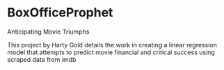 # BoxOfficeProphet
Anticipating Movie Triumphs

This project by Harty Gold details the work in creating a linear regression model that attempts to predict movie financial and critical success using scraped data
from imdb
